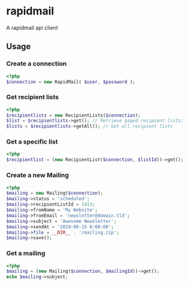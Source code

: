 # rapidmail

A rapidmail api client

## Usage

### Create a connection

```php
<?php
$connection = new RapidMail( $user, $password );
```

### Get recipient lists

```php
<?php
$recipientlists = new RecipientLists($connection);
$list = $recipientlists->get(); // Retrieve paged recipient lists;
$lists = $recipientlists->getAll(); // Get all recipient lists
```

### Get a specific list

```php
<?php
$recipientlist = (new RecipientList($connection, $listId))->get();
```

### Create a new Mailing

```php
<?php
$mailing = new Mailing($connection);
$mailing->status = 'scheduled';
$mailing->recipientListId = 1413;
$mailing->fromName = 'My Website';
$mailing->fromEmail = 'newsletter@domain.tld';
$mailing->subject = 'Awesome Newsletter';
$mailing->sendAt = '2019-06-15 8:00:00';
$mailing->file = __DIR__ . '/mailing.zip';
$mailing->save();
```

### Get a mailing

```php
<?php
$mailing = (new Mailing($connection, $mailingId))->get();
echo $mailing->subject;
```
